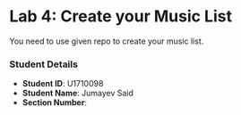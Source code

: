 # Lab 4: Create your Music List

You need to use given repo to create your music list.

### Student Details

- **Student ID**: U1710098
- **Student Name**: Jumayev Said
- **Section Number**: 

